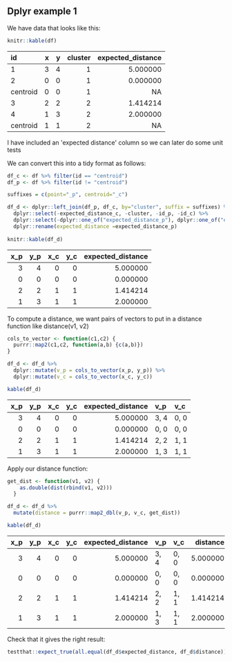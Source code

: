Dplyr example 1
---------------

We have data that looks like this:

``` r
knitr::kable(df)
```

| id       |    x|    y|  cluster|  expected\_distance|
|:---------|----:|----:|--------:|-------------------:|
| 1        |    3|    4|        1|            5.000000|
| 2        |    0|    0|        1|            0.000000|
| centroid |    0|    0|        1|                  NA|
| 3        |    2|    2|        2|            1.414214|
| 4        |    1|    3|        2|            2.000000|
| centroid |    1|    1|        2|                  NA|

I have included an 'expected distance' column so we can later do some unit tests

We can convert this into a tidy format as follows:

``` r
df_c <- df %>% filter(id == "centroid")
df_p <- df %>% filter(id != "centroid")

suffixes = c(point="_p", centroid="_c")

df_d <- dplyr::left_join(df_p, df_c, by="cluster", suffix = suffixes) %>% 
  dplyr::select(-expected_distance_c, -cluster, -id_p, -id_c) %>% 
  dplyr::select(-dplyr::one_of("expected_distance_p"), dplyr::one_of("expected_distance_p")) %>% 
  dplyr::rename(expected_distance =expected_distance_p)
  
knitr::kable(df_d)
```

|  x\_p|  y\_p|  x\_c|  y\_c|  expected\_distance|
|-----:|-----:|-----:|-----:|-------------------:|
|     3|     4|     0|     0|            5.000000|
|     0|     0|     0|     0|            0.000000|
|     2|     2|     1|     1|            1.414214|
|     1|     3|     1|     1|            2.000000|

To compute a distance, we want pairs of vectors to put in a distance function like distance(v1, v2)

``` r
cols_to_vector <- function(c1,c2) {
  purrr::map2(c1,c2, function(a,b) {c(a,b)})
}

df_d <- df_d %>%
  dplyr::mutate(v_p = cols_to_vector(x_p, y_p)) %>%
  dplyr::mutate(v_c = cols_to_vector(x_c, y_c)) 

kable(df_d)
```

|  x\_p|  y\_p|  x\_c|  y\_c|  expected\_distance| v\_p | v\_c |
|-----:|-----:|-----:|-----:|-------------------:|:-----|:-----|
|     3|     4|     0|     0|            5.000000| 3, 4 | 0, 0 |
|     0|     0|     0|     0|            0.000000| 0, 0 | 0, 0 |
|     2|     2|     1|     1|            1.414214| 2, 2 | 1, 1 |
|     1|     3|     1|     1|            2.000000| 1, 3 | 1, 1 |

Apply our distance function:

``` r
get_dist <- function(v1, v2) {
    as.double(dist(rbind(v1, v2)))
  }

df_d <- df_d %>% 
  mutate(distance = purrr::map2_dbl(v_p, v_c, get_dist))

kable(df_d)
```

|  x\_p|  y\_p|  x\_c|  y\_c|  expected\_distance| v\_p | v\_c |  distance|
|-----:|-----:|-----:|-----:|-------------------:|:-----|:-----|---------:|
|     3|     4|     0|     0|            5.000000| 3, 4 | 0, 0 |  5.000000|
|     0|     0|     0|     0|            0.000000| 0, 0 | 0, 0 |  0.000000|
|     2|     2|     1|     1|            1.414214| 2, 2 | 1, 1 |  1.414214|
|     1|     3|     1|     1|            2.000000| 1, 3 | 1, 1 |  2.000000|

Check that it gives the right result:

``` r
testthat::expect_true(all.equal(df_d$expected_distance, df_d$distance))
```
